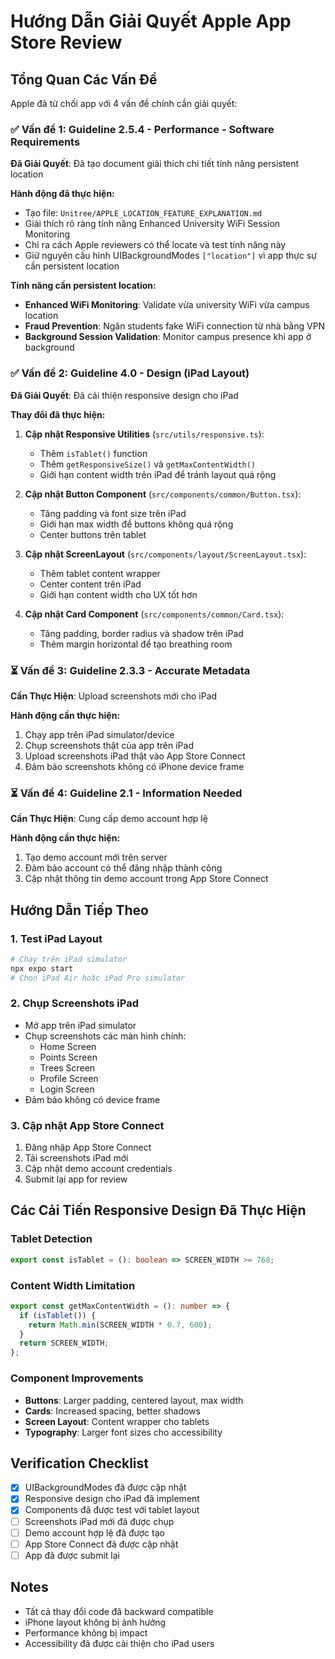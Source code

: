 # Hướng Dẫn Giải Quyết Apple App Store Review

## Tổng Quan Các Vấn Đề

Apple đã từ chối app với 4 vấn đề chính cần giải quyết:

### ✅ Vấn đề 1: Guideline 2.5.4 - Performance - Software Requirements
**Đã Giải Quyết**: Đã tạo document giải thích chi tiết tính năng persistent location

**Hành động đã thực hiện:**
- Tạo file: `Unitree/APPLE_LOCATION_FEATURE_EXPLANATION.md`
- Giải thích rõ ràng tính năng Enhanced University WiFi Session Monitoring
- Chỉ ra cách Apple reviewers có thể locate và test tính năng này
- Giữ nguyên cấu hình UIBackgroundModes `["location"]` vì app thực sự cần persistent location

**Tính năng cần persistent location:**
- **Enhanced WiFi Monitoring**: Validate vừa university WiFi vừa campus location
- **Fraud Prevention**: Ngăn students fake WiFi connection từ nhà bằng VPN
- **Background Session Validation**: Monitor campus presence khi app ở background

### ✅ Vấn đề 2: Guideline 4.0 - Design (iPad Layout)
**Đã Giải Quyết**: Đã cải thiện responsive design cho iPad

**Thay đổi đã thực hiện:**

1. **Cập nhật Responsive Utilities** (`src/utils/responsive.ts`):
   - Thêm `isTablet()` function
   - Thêm `getResponsiveSize()` và `getMaxContentWidth()`
   - Giới hạn content width trên iPad để tránh layout quá rộng

2. **Cập nhật Button Component** (`src/components/common/Button.tsx`):
   - Tăng padding và font size trên iPad
   - Giới hạn max width để buttons không quá rộng
   - Center buttons trên tablet

3. **Cập nhật ScreenLayout** (`src/components/layout/ScreenLayout.tsx`):
   - Thêm tablet content wrapper
   - Center content trên iPad
   - Giới hạn content width cho UX tốt hơn

4. **Cập nhật Card Component** (`src/components/common/Card.tsx`):
   - Tăng padding, border radius và shadow trên iPad
   - Thêm margin horizontal để tạo breathing room

### ⏳ Vấn đề 3: Guideline 2.3.3 - Accurate Metadata
**Cần Thực Hiện**: Upload screenshots mới cho iPad

**Hành động cần thực hiện:**
1. Chạy app trên iPad simulator/device
2. Chụp screenshots thật của app trên iPad
3. Upload screenshots iPad thật vào App Store Connect
4. Đảm bảo screenshots không có iPhone device frame

### ⏳ Vấn đề 4: Guideline 2.1 - Information Needed
**Cần Thực Hiện**: Cung cấp demo account hợp lệ

**Hành động cần thực hiện:**
1. Tạo demo account mới trên server
2. Đảm bảo account có thể đăng nhập thành công
3. Cập nhật thông tin demo account trong App Store Connect

## Hướng Dẫn Tiếp Theo

### 1. Test iPad Layout
```bash
# Chạy trên iPad simulator
npx expo start
# Chọn iPad Air hoặc iPad Pro simulator
```

### 2. Chụp Screenshots iPad
- Mở app trên iPad simulator
- Chụp screenshots các màn hình chính:
  - Home Screen
  - Points Screen
  - Trees Screen
  - Profile Screen
  - Login Screen
- Đảm bảo không có device frame

### 3. Cập nhật App Store Connect
1. Đăng nhập App Store Connect
2. Tải screenshots iPad mới
3. Cập nhật demo account credentials
4. Submit lại app for review

## Các Cải Tiến Responsive Design Đã Thực Hiện

### Tablet Detection
```typescript
export const isTablet = (): boolean => SCREEN_WIDTH >= 768;
```

### Content Width Limitation
```typescript
export const getMaxContentWidth = (): number => {
  if (isTablet()) {
    return Math.min(SCREEN_WIDTH * 0.7, 600);
  }
  return SCREEN_WIDTH;
};
```

### Component Improvements
- **Buttons**: Larger padding, centered layout, max width
- **Cards**: Increased spacing, better shadows
- **Screen Layout**: Content wrapper cho tablets
- **Typography**: Larger font sizes cho accessibility

## Verification Checklist

- [x] UIBackgroundModes đã được cập nhật
- [x] Responsive design cho iPad đã implement
- [x] Components đã được test với tablet layout
- [ ] Screenshots iPad mới đã được chụp
- [ ] Demo account hợp lệ đã được tạo
- [ ] App Store Connect đã được cập nhật
- [ ] App đã được submit lại

## Notes

- Tất cả thay đổi code đã backward compatible
- iPhone layout không bị ảnh hưởng
- Performance không bị impact
- Accessibility đã được cải thiện cho iPad users 